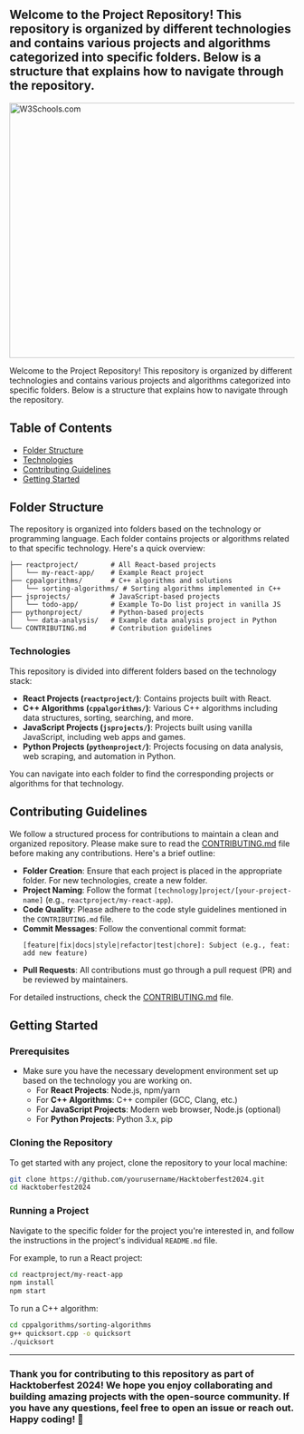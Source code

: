 
<!DOCTYPE html>
<html>
<body>

<h2>Welcome to the Project Repository! This repository is organized by different technologies and contains various projects and algorithms categorized into specific folders. Below is a structure that explains how to navigate through the repository.

</h2>

<img src="https://hacktoberfest.com/_next/static/media/opengraph.9dc60c9d.png" alt="W3Schools.com" style="width:919px;height:450px;">

</body>
</html>



Welcome to the Project Repository! This repository is organized by different technologies and contains various projects and algorithms categorized into specific folders. Below is a structure that explains how to navigate through the repository.

## Table of Contents

- [Folder Structure](#folder-structure)
- [Technologies](#technologies)
- [Contributing Guidelines](#contributing-guidelines)
- [Getting Started](#getting-started)


## Folder Structure

The repository is organized into folders based on the technology or programming language. Each folder contains projects or algorithms related to that specific technology. Here's a quick overview:

```
├── reactproject/        # All React-based projects
│   └── my-react-app/    # Example React project
├── cppalgorithms/       # C++ algorithms and solutions
│   └── sorting-algorithms/ # Sorting algorithms implemented in C++
├── jsprojects/          # JavaScript-based projects
│   └── todo-app/        # Example To-Do list project in vanilla JS
├── pythonproject/       # Python-based projects
│   └── data-analysis/   # Example data analysis project in Python
└── CONTRIBUTING.md      # Contribution guidelines
```

### Technologies

This repository is divided into different folders based on the technology stack:

- **React Projects (`reactproject/`)**: Contains projects built with React.
- **C++ Algorithms (`cppalgorithms/`)**: Various C++ algorithms including data structures, sorting, searching, and more.
- **JavaScript Projects (`jsprojects/`)**: Projects built using vanilla JavaScript, including web apps and games.
- **Python Projects (`pythonproject/`)**: Projects focusing on data analysis, web scraping, and automation in Python.

You can navigate into each folder to find the corresponding projects or algorithms for that technology.

## Contributing Guidelines

We follow a structured process for contributions to maintain a clean and organized repository. Please make sure to read the [CONTRIBUTING.md](CONTRIBUTING.md) file before making any contributions. Here's a brief outline:

- **Folder Creation**: Ensure that each project is placed in the appropriate folder. For new technologies, create a new folder.
- **Project Naming**: Follow the format `[technology]project/[your-project-name]` (e.g., `reactproject/my-react-app`).
- **Code Quality**: Please adhere to the code style guidelines mentioned in the `CONTRIBUTING.md` file.
- **Commit Messages**: Follow the conventional commit format:
  ```
  [feature|fix|docs|style|refactor|test|chore]: Subject (e.g., feat: add new feature)
  ```
- **Pull Requests**: All contributions must go through a pull request (PR) and be reviewed by maintainers.

For detailed instructions, check the [CONTRIBUTING.md](CONTRIBUTING.md) file.

## Getting Started

### Prerequisites

- Make sure you have the necessary development environment set up based on the technology you are working on.
  - For **React Projects**: Node.js, npm/yarn
  - For **C++ Algorithms**: C++ compiler (GCC, Clang, etc.)
  - For **JavaScript Projects**: Modern web browser, Node.js (optional)
  - For **Python Projects**: Python 3.x, pip

### Cloning the Repository

To get started with any project, clone the repository to your local machine:

```bash
git clone https://github.com/yourusername/Hacktoberfest2024.git
cd Hacktoberfest2024
```

### Running a Project

Navigate to the specific folder for the project you're interested in, and follow the instructions in the project's individual `README.md` file.

For example, to run a React project:

```bash
cd reactproject/my-react-app
npm install
npm start
```

To run a C++ algorithm:

```bash
cd cppalgorithms/sorting-algorithms
g++ quicksort.cpp -o quicksort
./quicksort
```

---

### Thank you for contributing to this repository as part of Hacktoberfest 2024! We hope you enjoy collaborating and building amazing projects with the open-source community. If you have any questions, feel free to open an issue or reach out. Happy coding! 🎉
